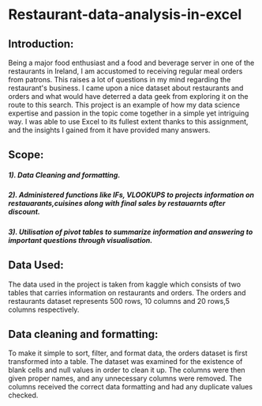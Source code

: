# Restaurant-data-analysis-in-excel

## Introduction:

Being a major food enthusiast and a food and beverage server in one of the restaurants in Ireland, I am accustomed to receiving regular meal orders from patrons. This raises a lot of questions in my mind regarding the restaurant's business. I came upon a nice dataset about restaurants and orders and what would have deterred a data geek from exploring it on the route to this search. This project is an example of how my data science expertise and passion in the topic come together in a simple yet intriguing way. I was able to use Excel to its fullest extent thanks to this assignment, and the insights I gained from it have provided many answers.



## Scope:

##### 1). Data Cleaning and formatting.
##### 2). Administered functions like IFs, VLOOKUPS to projects information on restauarants,cuisines along with final sales by restauarnts after discount.
##### 3). Utilisation of pivot tables to summarize information and answering to important questions through visualisation.

## Data Used:
The data used in the project is taken from kaggle which consists of two tables that carries information on restaurants and orders. The orders and restaurants dataset represents 500 rows, 10 columns and 20 rows,5 columns respectively. 

## Data cleaning and formatting:
To make it simple to sort, filter, and format data, the orders dataset is first transformed into a table. The dataset was examined for the existence of blank cells and null values in order to clean it up. The columns were then given proper names, and any unnecessary columns were removed. The columns received the correct data formatting and had any duplicate values checked.
